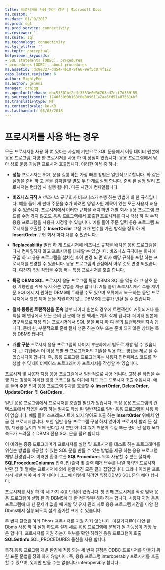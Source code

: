```yaml
---
title: 프로시저를 사용 하는 경우 | Microsoft Docs
ms.custom: ''
ms.date: 01/19/2017
ms.prod: sql
ms.prod_service: connectivity
ms.reviewer: ''
ms.suite: sql
ms.technology: connectivity
ms.tgt_pltfrm: ''
ms.topic: conceptual
helpviewer_keywords:
- SQL statements [ODBC], procedures
- procedures [ODBC], about procedures
ms.assetid: 7dc9e327-dd54-4b10-9f66-9ef5c074f122
caps.latest.revision: 6
author: MightyPen
ms.author: genemi
manager: craigg
ms.openlocfilehash: dbc53507bf2cdf3333e0d36763ad7ecf7d359155
ms.sourcegitcommit: 1740f3090b168c0e809611a7aa6fd514075616bf
ms.translationtype: MT
ms.contentlocale: ko-KR
ms.lasthandoff: 05/03/2018
---
```

# <a name="when-to-use-procedures"></a>프로시저를 사용 하는 경우
모든 프로시저를 사용 하 여 있다는 사실에 기반으로 SQL 문을에서 이동 데이터 원본에 응용 프로그램, 다양 한 프로시저를 사용 하 여 장점이 있습니다. 응용 프로그램에서 남아 상호 운용 가능한 프로시저 호출입니다. 이러한 이점 중 하나:  
  
-   **성능** 프로시저는 SQL 문을 실행 하는 가장 빠른 방법은 일반적으로 합니다. 와 같은 실행을 준비 하 고 문을 컴파일 및 별도 두 단계로 실행 합니다. 준비 된 실행 달리 프로시저는 런타임 시 실행 됩니다. 다른 시간에 컴파일됩니다.  
  
-   **비즈니스 규칙** A *비즈니스 규칙* 회사 비즈니스가 수행 하는 방법에 대 한 규칙입니다. 예를 들어 새 판매 주문을 추가 하려면 영업 사원 제목이 있는 모든 사용자 허용 될 수 있습니다. 프로시저에서 이러한 규칙을 배치 하면 개별 회사 응용 프로그램 코드를 수정 하지 않고도 응용 프로그램에서 호출한 프로시저를 다시 작성 하 여 수직 응용 프로그램을 사용자 지정할 수 있습니다. 예를 들어 주문 입력 응용 프로그램 프로시저를 호출할 수 **InsertOrder** 고정 매개 변수를 가진 방식을 정확 하 게 **InsertOrder** 구현 회사 마다 다를 수 있습니다.  
  
-   **Replaceability** 밀접 하 게 프로시저에 비즈니스 규칙을 배치은 응용 프로그램을 다시 컴파일하지 않고 프로시저를 대체할 수 있습니다. 비즈니스 규칙에는 회사에 구입 하 고 응용 프로그램을 설치한 후이 변경 되 면 회사 해당 규칙을 포함 하는 프로시저를 변경할 수 있습니다. 응용 프로그램의 관점에서 아무 것도 변경 되었습니다. 여전히 특정 작업을 수행 하는 특정 프로시저를 호출 합니다.  
  
-   **특정 DBMS SQL** 프로시저 응용 프로그램 특정 DBMS SQL을 악용 하 고 상호 운용 가능한을 계속 유지 하는 방법을 제공 합니다. 예를 들어 프로시저에서 흐름 제어 문 SQL에서 지 원하는 DBMS에 트래핑 수도 있으며 오류에서 복구 하는 동안 프로시저에서 흐름 제어 문을 지원 하지 않는 DBMS에 오류가 반환 될 수 있습니다.  
  
-   **절차 동등한 트랜잭션을 존속** 일부 데이터 원본의 경우에 트랜잭션이 커밋되거나 롤백될 때 연결에서 모든 준비 된 문에 대 한 액세스 계획 삭제 됩니다. 데이터 원본에 영구적으로 저장 되는 프로시저에서 SQL 문을 배치 하 여 문의 트랜잭션을 지속 됩니다. 준비 된, 부분적으로 준비 절차 생존 하는 여부 또는 준비 되지 않은 상태는 특정 DBMS 합니다.  
  
-   **개발 구분** 프로시저 응용 프로그램의 나머지 부분과에서 별도로 개발 될 수 있습니다. 큰 기업에서 더 이상 특별 한 프로그래머의 기술을 악용 하는 방법을 제공 될 수 있습니다이 합니다. 즉, 응용 프로그램 프로그래머는 사용자 인터페이스 코드를 작성할 수 및 데이터베이스 프로그래머가 프로시저를 작성할 수 있습니다.  
  
 프로시저 및 사용자 지정 응용 프로그램에서 일반적으로 사용 됩니다. 고정 된 작업을 수행 하는 경향이 이러한 응용 프로그램 및 여기에 하드 코드 프로시저 호출 수입니다. 예를 들어 주문 입력 응용 프로그램 절차를 호출할 수 **InsertOrder**, **DeleteOrder**, **UpdateOrder**, 및 **GetOrders** .  
  
 일반 응용 프로그램에서 프로시저를 호출할 필요가 있습니다. 특정 응용 프로그램의 컨텍스트에서 작업을 수행 하는 절차도 작성 된 일반적으로 일반 응용 프로그램을 사용 하 여 없습니다. 예를 들어 스프레드시트에 되지 않아도 호출 하는 **InsertOrder** 위에서 언급 한 프로시저입니다. 또한 일반 응용 프로그램 구성 하지 않아야 프로시저 빨리 문 실행; 제공를 높이기 위해 런타임 시 뿐만 아니라 있기 때문이 직접 또는 준비 된 실행 보다 속도가 느려질 수 DBMS 전용 SQL 문을 필요 합니다.  
  
 이 예외는 종종 프로그래머가 프로시저를 실행 및 프로시저를 테스트 하는 프로그래머를 위한는 방법을 제공할 수 있는 SQL 문을 만들 수 있는 방법을 제공 하는 응용 프로그램 개발 환경입니다. 이러한 환경 호출 **SQLProcedures** 목록 사용할 수 있는 절차와 **SQLProcedureColumns** 입력, 입/출력 및 출력 매개 변수를 나열 하려면 프로시저 반환 값 및 열에는 프로시저에 의해 만들어진 모든 결과 집합입니다. 그러나 이러한 프로시저 개발 해야 미리 각 데이터 소스에 이렇게 하려면 특정 DBMS SQL 문의 해야 합니다.  
  
 프로시저를 사용 하 여 세 가지 주요 단점이 있습니다. 첫 번째 프로시저를 작성 및와 응용 프로그램이 실행 된 각 DBMS에 대 한 컴파일된 해야 하는 합니다. 사용자 지정 응용 프로그램에 대 한 문제가 없을 때 개발 및 유지 관리 세로 응용 프로그램 시간을 다양 한 Dbms에서 실행 되도록 설계 증가할 크게 수 있습니다.  
  
 두 번째 단점은 여러 Dbms 프로시저를 지원 하지 않습니다. 마찬가지로이 다양 한 Dbms 사용 하 여 실행 하도록 설계 세로 응용 프로그램에 문제가 될 가능성이 가장 높은 합니다. 프로시저를 지원 하는지 여부를 확인 하려면 응용 프로그램이 호출 **SQLGetInfo** SQL_PROCEDURES 옵션을 사용 합니다.  
  
 특히 응용 프로그램 개발 환경에 적용 되는 세 번째 단점은 ODBC 프로시저를 만들기 위한 표준 문법을 정의 하지 않습니다. 즉, 응용 프로그램 interoperably 프로시저를 호출할 수 있으며, 있지만 만들 수는 없습니다 interoperably 합니다.

